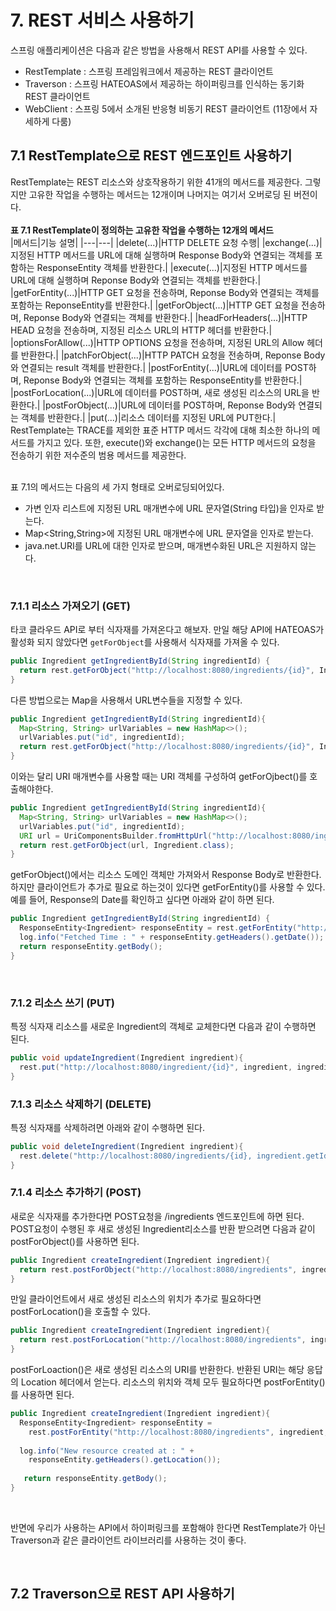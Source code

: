 # 7. REST 서비스 사용하기
스프링 애플리케이션은 다음과 같은 방법을 사용해서 REST API를 사용할 수 있다.
* RestTemplate : 스프링 프레임워크에서 제공하는 REST 클라이언트
* Traverson : 스프링 HATEOAS에서 제공하는 하이퍼링크를 인식하는 동기화 REST 클라이언트
* WebClient : 스프링 5에서 소개된 반응형 비동기 REST 클라이언트 (11장에서 자세하게 다룸)

## 7.1 RestTemplate으로 REST 엔드포인트 사용하기
RestTemplate는 REST 리소스와 상호작용하기 위한 41개의 메서드를 제공한다. 그렇지만 고유한 작업을 수행하는 메서드는 12개이며 나머지는 여기서 오버로딩 된 버전이다.
<br>
<br>
**표 7.1 RestTemplate이 정의하는 고유한 작업을 수행하는 12개의 메서드** 
<br>
|메서드|기능 설명|
|---|---|
|delete(...)|HTTP DELETE 요청 수행|
|exchange(...)|지정된 HTTP 메서드를 URL에 대해 실행하며 Response Body와 연결되는 객체를 포함하는 ResponseEntity 객체를 반환한다.|
|execute(...)|지정된 HTTP 메서드를 URL에 대해 실행하며 Reponse Body와 연결되는 객체를 반환한다.|
|getForEntity(...)|HTTP GET 요청을 전송하며, Reponse Body와 연결되는 객체를 포함하는 ReponseEntity를 반환한다.|
|getForObject(...)|HTTP GET 요청을 전송하며, Reponse Body와 연결되는 객체를 반환한다.|
|headForHeaders(...)|HTTP HEAD 요청을 전송하며, 지정된 리소스 URL의 HTTP 헤더를 반환한다.|
|optionsForAllow(...)|HTTP OPTIONS 요청을 전송하며, 지정된 URL의 Allow 헤더를 반환한다.|
|patchForObject(...)|HTTP PATCH 요청을 전송하며, Reponse Body와 연결되는 result 객체를 반환한다.|
|postForEntity(...)|URL에 데이터를 POST하며, Reponse Body와 연결되는 객체를 포함하는 ResponseEntity를 반환한다.|
|postForLocation(...)|URL에 데이터를 POST하며, 새로 생성된 리소스의 URL을 반환한다.|
|postForObject(...)|URL에 데이터를 POST하며, Reponse Body와 연결되는 객체를 반환한다.|
|put(...)|리소스 데이터를 지정된 URL에 PUT한다.|
<br>
RestTemplate는 TRACE를 제외한 표준 HTTP 메서드 각각에 대해 최소한 하나의 메서드를 가지고 있다. 또한, execute()와 exchange()는 모든 HTTP 메서드의 요청을 전송하기 위한 저수준의 범용 메서드를 제공한다. <br><br>

표 7.1의 메서드는 다음의 세 가지 형태로 오버로딩되어있다.<br>
* 가변 인자 리스트에 지정된 URL 매개변수에 URL 문자열(String 타입)을 인자로 받는다.
* Map<String,String>에 지정된 URL 매개변수에 URL 문자열을 인자로 받는다.
* java.net.URI를 URL에 대한 인자로 받으며, 매개변수화된 URL은 지원하지 않는다.
<br>

### 7.1.1 리소스 가져오기 (GET)

타코 클라우드 API로 부터 식자재를 가져온다고 해보자. 만일 해당 API에 HATEOAS가 활성화 되지 않았다면 `getForObject`를 사용해서 식자재를 가져올 수 있다. <br>

```java
public Ingredient getIngredientById(String ingredientId) {
  return rest.getForObject("http://localhost:8080/ingredients/{id}", Ingredient.class, ingredientId);  
}
```

다른 방법으로는 Map을 사용해서 URL변수들을 지정할 수 있다.

```java
public Ingredient getIngredientById(String ingredientId){
  Map<String, String> urlVariables = new HashMap<>();
  urlVariables.put("id", ingredientId);
  return rest.getForObject("http://localhost:8080/ingredients/{id}", Ingredient.class, urlVariables);
}
```

이와는 달리 URI 매개변수를 사용할 때는 URI 객체를 구성하여 getForOjbect()를 호출해야한다.

```java
public Ingredient getIngredientById(String ingredientId){
  Map<String, String> urlVariables = new HashMap<>();
  urlVariables.put("id", ingredientId);
  URI url = UriComponentsBuilder.fromHttpUrl("http://localhost:8080/ingredients/{id}").build(urlVariables);
  return rest.getForObject(url, Ingredient.class);
}
```

getForObject()에서는 리소스 도메인 객체만 가져와서 Response Body로 반환한다. 하지만 클라이언트가 추가로 필요로 하는것이 있다면 getForEntity()를 사용할 수 있다. <br>
예를 들어, Response의 Date를 확인하고 싶다면 아래와 같이 하면 된다.

```java
public Ingredient getIngredientById(String ingredientId) {
  ResponseEntity<Ingredient> responseEntity = rest.getForEntity("http://localhost:8080/ingredients/{id}", Ingredient.class, ingredientId);
  log.info("Fetched Time : " + responseEntity.getHeaders().getDate());
  return responseEntity.getBody();
}
```
<br>

### 7.1.2 리소스 쓰기 (PUT)

특정 식자재 리소스를 새로운 Ingredient의 객체로 교체한다면 다음과 같이 수행하면 된다.

```java
public void updateIngredient(Ingredient ingredient){
  rest.put("http://localhost:8080/ingredient/{id}", ingredient, ingredient.getId());
}
```

### 7.1.3 리소스 삭제하기 (DELETE)

특정 식자재를 삭제하려면 아래와 같이 수행하면 된다.

```java
public void deleteIngredient(Ingredient ingredient){
  rest.delete("http://localhost:8080/ingredients/{id}, ingredient.getId());
}
```

### 7.1.4 리소스 추가하기 (POST)

새로운 식자재를 추가한다면 POST요청을 /ingredients 엔드포인트에 하면 된다. POST요청이 수행된 후 새로 생성된 Ingredient리소스를 반환 받으려면 다음과 같이 postForObject()를 사용하면 된다.

```java
public Ingredient createIngredient(Ingredient ingredient){
  return rest.postForObject("http://localhost:8080/ingredients", ingredient, Ingredient.class);
}
```

만일 클라이언트에서 새로 생성된 리소스의 위치가 추가로 필요하다면 postForLocation()을 호출할 수 있다.

```java
public Ingredient createIngredient(Ingredient ingredient){
  return rest.postForLocation("http://localhost:8080/ingredients", ingredient);
}
```

postForLoaction()은 새로 생성된 리소스의 URI를 반환한다. 반환된 URI는 해당 응답의 Location 헤더에서 얻는다. 리소스의 위치와 객체 모두 필요하다면 postForEntity()를 사용하면 된다.

```java
public Ingredient createIngredient(Ingredient ingredient){
  ResponseEntity<Ingredient> responseEntity = 
    rest.postForEntity("http://localhost:8080/ingredients", ingredient, Ingredient.class);
  
  log.info("New resource created at : " + 
    responseEntity.getHeaders().getLocation());
   
   return responseEntity.getBody();
}
```

<br>

반면에 우리가 사용하는 API에서 하이퍼링크를 포함해야 한다면 RestTemplate가 아닌 Traverson과 같은 클라이언트 라이브러리를 사용하는 것이 좋다.

<br>

## 7.2 Traverson으로 REST API 사용하기

